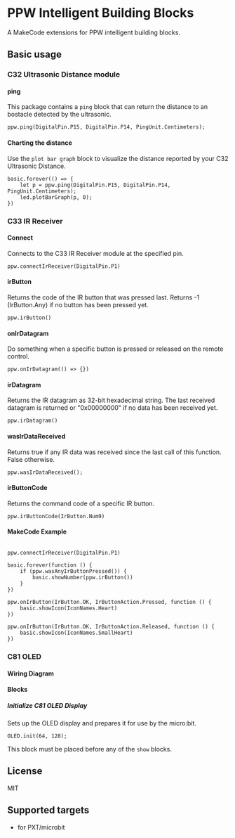 # PPW Intelligent Building Blocks

A MakeCode extensions for PPW intelligent building blocks.

## Basic usage

### C32 Ultrasonic Distance module

#### ping
This package contains a ``ping`` block that can return the distance to an bostacle detected by the ultrasonic.

```blocks
ppw.ping(DigitalPin.P15, DigitalPin.P14, PingUnit.Centimeters);
```

#### Charting the distance

Use the ``plot bar graph`` block to visualize the distance reported by your C32 Ultrasonic Distance.

```blocks
basic.forever(() => {
    let p = ppw.ping(DigitalPin.P15, DigitalPin.P14, PingUnit.Centimeters);
    led.plotBarGraph(p, 0);
})
```

### C33 IR Receiver

#### Connect

Connects to the C33 IR Receiver module at the specified pin.

```blocks
ppw.connectIrReceiver(DigitalPin.P1)
```

#### irButton

Returns the code of the IR button that was pressed last. Returns -1 (IrButton.Any) if no button has been pressed yet.

```sig
ppw.irButton()
```

#### onIrDatagram

Do something when a specific button is pressed or released on the remote control.

```sig
ppw.onIrDatagram(() => {})
```

#### irDatagram

Returns the IR datagram as 32-bit hexadecimal string. The last received datagram is returned or "0x00000000" if no data has been received yet.

```sig
ppw.irDatagram()
```

#### wasIrDataReceived

Returns true if any IR data was received since the last call of this function. False otherwise.

```sig
ppw.wasIrDataReceived();
```

#### irButtonCode

Returns the command code of a specific IR button.

```sig
ppw.irButtonCode(IrButton.Num9)
```

#### MakeCode Example

```blocks

ppw.connectIrReceiver(DigitalPin.P1)

basic.forever(function () {
    if (ppw.wasAnyIrButtonPressed()) {
        basic.showNumber(ppw.irButton())
    }
})

ppw.onIrButton(IrButton.OK, IrButtonAction.Pressed, function () {
    basic.showIcon(IconNames.Heart)
})

ppw.onIrButton(IrButton.OK, IrButtonAction.Released, function () {
    basic.showIcon(IconNames.SmallHeart)
})
```

### C81 OLED

#### Wiring Diagram


#### Blocks

##### Initialize C81 OLED Display

Sets up the OLED display and prepares it for use by the micro:bit.

```sig
OLED.init(64, 128);
```

This block must be placed before any of the ``show`` blocks.








## License

MIT

## Supported targets

* for PXT/microbit

